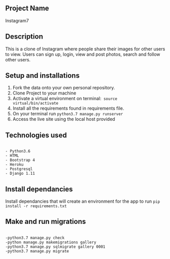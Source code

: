 ## Project Name
Instagram7

## Description
This is a clone of  Instagram where people share their  images  for other users to view. Users can sign up, login, view and post photos, search and follow other users.


## Setup and installations

1. Fork the data onto your own personal repository.
2. Clone Project to your machine
3. Activate a virtual environment on terminal:<code> source virtual/bin/activate</code>
4. Install all the requirements found in requirements file.
5. On your terminal run <code>python3.7 manage.py runserver</code>
6. Access the live site using the local host provided


## Technologies used
<pre><code>
- Python3.6
- HTML
- Bootstrap 4
- Heroku
- Postgresql
- Django 1.11
</code></pre>


## Install dependancies
Install dependancies that will create an environment for the app to run <code>pip install -r requirements.txt</code>


## Make and run migrations
<pre><code>
-python3.7 manage.py check
-python manage.py makemigrations gallery
-python3.7 manage.py sqlmigrate gallery 0001
-python3.7 manage.py migrate
</code></pre>


